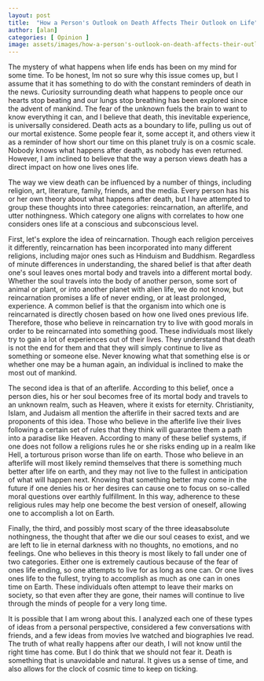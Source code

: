 ```yaml
---
layout: post
title:  "How a Person's Outlook on Death Affects Their Outlook on Life"
author: [alan]
categories: [ Opinion ]
image: assets/images/how-a-person's-outlook-on-death-affects-their-outlook-on-life.jpg
---
```


The mystery of what happens when life ends has been on my mind for some time. To be honest, Im not so sure why this issue comes up, but I assume that it has something to do with the constant reminders of death in the news. Curiosity surrounding death what happens to people once our hearts stop beating and our lungs stop breathing has been explored since the advent of mankind. The fear of the unknown fuels the brain to want to know everything it can, and I believe that death, this inevitable experience, is universally considered. Death acts as a boundary to life, pulling us out of our mortal existence. Some people fear it, some accept it, and others view it as a reminder of how short our time on this planet truly is on a cosmic scale. Nobody knows what happens after death, as nobody has even returned. However, I am inclined to believe that the way a person views death has a direct impact on how one lives ones life. 

The way we view death can be influenced by a number of things, including religion, art, literature, family, friends, and the media. Every person has his or her own theory about what happens after death, but I have attempted to group these thoughts into three categories: reincarnation, an afterlife, and utter nothingness. Which category one aligns with correlates to how one considers ones life at a conscious and subconscious level. 

First, let's explore the idea of reincarnation. Though each religion perceives it differently, reincarnation has been incorporated into many different religions, including major ones such as Hinduism and Buddhism. Regardless of minute differences in understanding, the shared belief is that after death one's soul leaves ones mortal body and travels into a different mortal body. Whether the soul travels into the body of another person, some sort of animal or plant, or into another planet with alien life, we do not know, but reincarnation promises a life of never ending, or at least prolonged, experience. A common belief is that the organism into which one is reincarnated is directly chosen based on how one lived ones previous life. Therefore, those who believe in reincarnation try to live with good morals in order to be reincarnated into something good. These individuals most likely try to gain a lot of experiences out of their lives. They understand that death is not the end for them and that they will simply continue to live as something or someone else. Never knowing what that something else is or whether one may be a human again, an individual is inclined to make the most out of mankind. 

The second idea is that of an afterlife. According to this belief, once a person dies, his or her soul becomes free of its mortal body and travels to an unknown realm, such as Heaven, where it exists for eternity. Christianity, Islam, and Judaism all mention the afterlife in their sacred texts and are proponents of this idea. Those who believe in the afterlife live their lives following a certain set of rules that they think will guarantee them a path into a paradise like Heaven. According to many of these belief systems, if one does not follow a religions rules he or she risks ending up in a realm like Hell, a torturous prison worse than life on earth. Those who believe in an afterlife will most likely remind themselves that there is something much better after life on earth, and they may not live to the fullest in anticipation of what will happen next. Knowing that something better may come in the future if one denies his or her desires can cause one to focus on so-called moral questions over earthly fulfillment. In this way, adherence to these religious rules may help one become the best version of oneself, allowing one to accomplish a lot on Earth. 

Finally, the third, and possibly most scary of the three ideasabsolute nothingness, the thought that after we die our soul ceases to exist, and we are left to lie in eternal darkness with no thoughts, no emotions, and no feelings. One who believes in this theory is most likely to fall under one of two categories. Either one is extremely cautious because of the fear of ones life ending, so one attempts to live for as long as one can. Or one lives ones life to the fullest, trying to accomplish as much as one can in ones time on Earth. These individuals often attempt to leave their marks on society, so that even after they are gone, their names will continue to live through the minds of people for a very long time. 

It is possible that I am wrong about this. I analyzed each one of these types of ideas from a personal perspective, considered a few conversations with friends, and a few ideas from movies Ive watched and biographies Ive read. The truth of what really happens after our death, I will not know until the right time has come. But I do think that we should not fear it. Death is something that is unavoidable and natural. It gives us a sense of time, and also allows for the clock of cosmic time to keep on ticking. 



